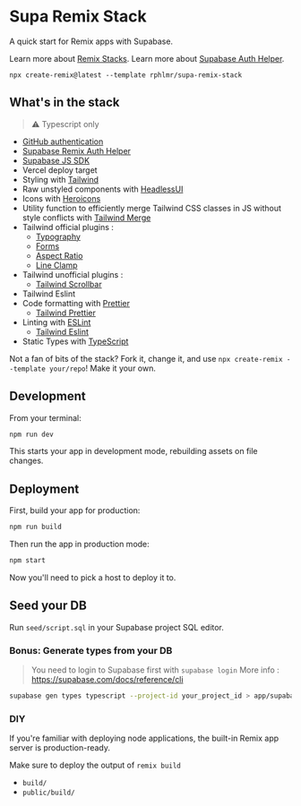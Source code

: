 # Supa Remix Stack

A quick start for Remix apps with Supabase.

Learn more about [Remix Stacks](https://remix.run/stacks).
Learn more about [Supabase Auth Helper](https://supabase.com/docs/guides/auth/auth-helpers/remix).

```
npx create-remix@latest --template rphlmr/supa-remix-stack
```

## What's in the stack

> ⚠️ Typescript only

- [GitHub authentication](https://supabase.com/docs/guides/auth/auth-github)
- [Supabase Remix Auth Helper](https://supabase.com/docs/guides/auth/auth-helpers/remix)
- [Supabase JS SDK](https://supabase.com/docs/reference/javascript)
- Vercel deploy target
- Styling with [Tailwind](https://tailwindcss.com/)
- Raw unstyled components with [HeadlessUI](https://headlessui.com/)
- Icons with [Heroicons](https://heroicons.com/)
- Utility function to efficiently merge Tailwind CSS classes in JS without style conflicts with [Tailwind Merge](https://github.com/dcastil/tailwind-merge)
- Tailwind official plugins :
  - [Typography](https://tailwindcss.com/docs/typography-plugin)
  - [Forms](https://github.com/tailwindlabs/tailwindcss-forms)
  - [Aspect Ratio](https://github.com/tailwindlabs/tailwindcss-aspect-ratio)
  - [Line Clamp](https://github.com/tailwindlabs/tailwindcss-line-clamp)
- Tailwind unofficial plugins :
  - [Tailwind Scrollbar](https://github.com/adoxography/tailwind-scrollbar)
- Tailwind Eslint
- Code formatting with [Prettier](https://prettier.io)
  - [Tailwind Prettier](https://github.com/tailwindlabs/prettier-plugin-tailwindcss)
- Linting with [ESLint](https://eslint.org)
  - [Tailwind Eslint](https://github.com/francoismassart/eslint-plugin-tailwindcss)
- Static Types with [TypeScript](https://typescriptlang.org)

Not a fan of bits of the stack? Fork it, change it, and use `npx create-remix --template your/repo`! Make it your own.

## Development

From your terminal:

```sh
npm run dev
```

This starts your app in development mode, rebuilding assets on file changes.

## Deployment

First, build your app for production:

```sh
npm run build
```

Then run the app in production mode:

```sh
npm start
```

Now you'll need to pick a host to deploy it to.

## Seed your DB
Run `seed/script.sql` in your Supabase project SQL editor.

### Bonus: Generate types from your DB
> You need to login to Supabase first with `supabase login`
> More info : https://supabase.com/docs/reference/cli

```sh
supabase gen types typescript --project-id your_project_id > app/supabase/db_types.ts
```


### DIY

If you're familiar with deploying node applications, the built-in Remix app server is production-ready.

Make sure to deploy the output of `remix build`

- `build/`
- `public/build/`
